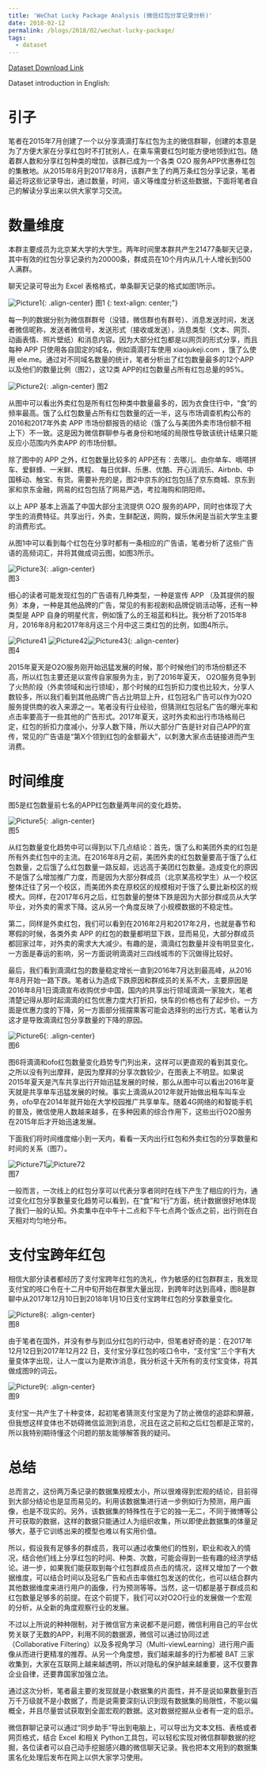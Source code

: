 ```yaml
---
title: 'WeChat Lucky Package Analysis (微信红包分享记录分析)'
date: 2018-02-12
permalink: /blogs/2018/02/wechat-lucky-package/
tags:
  - dataset
---
```


[Dataset Download Link](http://ytongdou.com/files/WechatLog.zip)

Dataset introduction in English:

引子
======
笔者在2015年7月创建了一个以分享滴滴打车红包为主的微信群聊，创建的本意是为了方便大家在分享红包时不打扰别人，在乘车需要红包时能方便地领到红包。随着群人数和分享红包种类的增加，该群已成为一个各类 O2O 服务APP优惠券红包的集散地。从2015年8月到2017年8月，该群产生了约两万条红包分享记录，笔者最近将这些记录导出，通过数量，时间，语义等维度分析这些数据，下面将笔者自己的解读分享出来以供大家学习交流。

数量维度
======
本群主要成员为北京某大学的大学生。两年时间里本群共产生21477条聊天记录，其中有效的红包分享记录约为20000条，群成员在10个月内从几十人增长到500人满群。

聊天记录可导出为 Excel 表格格式，单条聊天记录的格式如图1所示。

![Picture1](/images/blog1/Picture1.png){: .align-center}
图1
{: text-align: center;"}

每一列的数据分别为微信群群号（没错，微信群也有群号）、消息发送时间，发送者微信昵称，发送者微信号，发送形式（接收或发送），消息类型（文本、网页、动画表情、照片壁纸）和消息内容。因为大部分红包都是以网页的形式分享，而且每种 APP 只使用各自固定的域名，例如滴滴打车使用 xiaojukeji.com ，饿了么使用 ele.me。通过对不同域名数量的统计，笔者分析出了红包数量最多的12个APP 以及他们的数量比例（图2），这12类 APP的红包数量占所有红包总量的95%。

![Picture2](/images/blog1/Picture2.png){: .align-center}
图2

从图中可以看出外卖红包是所有红包种类中数量最多的，因为衣食住行中，“食”的频率最高。饿了么红包数量占所有红包数量的近一半，这与市场调查机构公布的2016和2017年外卖 APP 市场份额报告的结论（饿了么与美团外卖市场份额不相上下）不一致。这是因为微信群聊参与者身份和地域的局限性导致该统计结果只能反应小范围内外卖APP 的市场份额。

除了图中的 APP 之外，红包数量比较多的 APP还有：去哪儿、由你单车、嘀嗒拼车、爱鲜蜂、一米鲜、携程、 每日优鲜、乐惠、优酷、开心消消乐、Airbnb、中国移动、触宝、有货。需要补充的是，图2中京东的红包包括了京东商城、京东到家和京东金融，网易的红包包括了网易严选，考拉海购和阴阳师。

以上 APP 基本上涵盖了中国大部分主流提供 O2O 服务的APP，同时也体现了大学生的消费特征。共享出行，外卖，生鲜配送，网购，娱乐休闲是当前大学生主要的消费形式。

从图1中可以看到每个红包在分享时都有一条相应的广告语，笔者分析了这些广告语的高频词汇，并将其做成词云图，如图3所示。

![Picture3](/images/blog1/Picture3.png){: .align-center}  
图3

细心的读者可能发现红包的广告语有几种类型，一种是宣传 APP （及其提供的服务）本身，一种是其他品牌的广告，常见的有影视剧和品牌促销活动等，还有一种类型是 APP 自身的明星代言，例如饿了么的王祖蓝和科比。我分析了2015年8月，2016年8月和2017年8月这三个月中这三类红包的比例，如图4所示。

![Picture41](/images/blog1/Picture41.png) ![Picture42](/images/blog1/Picture42.png)![Picture43](/images/blog1/Picture43.png){: .align-center}  
图4

2015年夏天是O2O服务刚开始迅猛发展的时候，那个时候他们的市场份额还不高，所以红包主要还是以宣传自家服务为主，到了2016年夏天， O2O服务竞争到了火热阶段（外卖领域和出行领域），那个时候的红包折扣力度也比较大，分享人数较多，所以我们看到其他品牌广告占比明显上升，红包冠名广告可以作为O2O服务提供商的收入来源之一。笔者没有行业经验，但猜测红包冠名广告的曝光率和点击率要高于一些其他的广告形式。2017年夏天，这时外卖和出行市场格局已定，红包的折扣力度减小，分享人数下降，所以大部分广告是针对自己APP的宣传，常见的广告语是“第X个领到红包的金额最大”，以刺激大家点击链接进而产生消费。

时间维度
======
图5是红包数量前七名的APP红包数量两年间的变化趋势。

![Picture5](/images/blog1/Picture5.png){: .align-center}  
图5

从红包数量变化趋势中可以得到以下几点结论：首先，饿了么和美团外卖的红包是所有外卖红包中的主流。在2016年8月之前，美团外卖的红包数量要高于饿了么红包数量，之后饿了么红包数量一路反超，远远高于美团红包数量。造成变化的原因不是饿了么增加推广力度，而是因为大部分群成员（北京某高校学生）从一个校区整体迁往了另一个校区，而美团外卖在原校区的规模相对于饿了么要比新校区的规模大。同样，在2017年6月之后，红包数量的整体下跌是因为大部分群成员从大学毕业，对外卖的需求下降。这从另一个角度反映了小规模数据的不稳定性。

第二，同样是外卖红包，我们可以看到在2016年2月和2017年2月，也就是春节和寒假的时候，各类外卖 APP 的红包的数量都明显下跌，显而易见，大部分群成员都回家过年，对外卖的需求大大减少。有趣的是，滴滴红包数量并没有明显变化，一方面是春运的影响，另一方面说明滴滴对三四线城市的下沉做得比较好。

最后，我们看到滴滴红包的数量稳定增长一直到2016年7月达到最高峰，从2016年8月开始一路下跌。笔者认为造成下跌原因和群成员的关系不大，主要原因是2016年8月1日滴滴宣布收购优步中国，国内的共享出行领域滴滴一家独大，笔者清楚记得从那时起滴滴的红包优惠力度大打折扣，快车的价格也有了起步价。一方面是优惠力度的下降，另一方面部分摇摆乘客可能会选择别的出行方式，笔者认为这才是导致滴滴红包分享数量的下降的原因。

![Picture6](/images/blog1/Picture6.png){: .align-center}  
图6

图6将滴滴和ofo红包数量变化趋势专门列出来，这样可以更直观的看到其变化。之所以没有列出摩拜，是因为摩拜的分享次数较少，在图表上不明显。如果说2015年夏天是汽车共享出行开始迅猛发展的时候，那么从图中可以看出2016年夏天就是共享单车迅猛发展的时候。事实上滴滴从2012年就开始做出租车叫车业务，ofo早在2014年就开始在大学校园推广共享单车。随着4G网络的和智能手机的普及，微信使用人数越来越多，在多种因素的综合作用下，这些出行O2O服务在2015年后才开始迅速发展。

下面我们将时间维度缩小到一天内，看看一天内出行红包和外卖红包的分享数量和时间的关系（图7）。

![Picture71](/images/blog1/Picture71.png)![Picture72](/images/blog1/Picture72.png)  
图7

一般而言，一次线上的红包分享可以代表分享者同时在线下产生了相应的行为，通过变化红包分享数量变化趋势可以看到，在“食”和“行”方面，统计数据很好地体现了我们一般的认知。外卖集中在中午十二点和下午七点两个饭点之前，出行则在白天相对均匀地分布。

支付宝跨年红包
======
相信大部分读者都经历了支付宝跨年红包的洗礼，作为敏感的红包群群主，我发现支付宝的吱口令在十二月中旬开始在群里大量出现，到跨年时达到高峰，图8是群聊中从2017年12月10日到2018年1月10日支付宝跨年红包的分享数量变化。

![Picture8](/images/blog1/Picture8.png){: .align-center}  
图8

由于笔者在国外，并没有参与到瓜分红包的行动中，但笔者好奇的是：在2017年12月12日到2017年12月22 日，支付宝分享红包的吱口令中，“支付宝”三个字有大量变体字出现，让人一度以为是欺诈消息，我分析这十天所有的支付宝变体，将其做成图9的词云。

![Picture9](/images/blog1/Picture9.png){: .align-center}  
图9

支付宝一共产生了十种变体，起初笔者猜测支付宝是为了防止微信的追踪和屏蔽，但我想这样变体也不妨碍微信监测到消息，况且在这之前和之后红包都是正常的，所以我特别期待懂这个问题的朋友能够解答我的疑问。

总结
======
总而言之，这份两万条记录的数据集规模太小，所以很难得到宏观的结论，目前得到大部分结论也是显而易见的。利用该数据集进行进一步例如行为预测，用户画像，也是不现实的。另外，该数据集的特殊性在于它的独一无二，不同于微博等公开可获取的数据，这样的数据只能通过人为组织收集，所以即使此数据集的体量足够大，基于它训练出来的模型也难以有实用价值。

所以，假设我有足够多的群成员，我可以通过收集他们的性别，职业和收入的情况，结合他们线上分享红包的时间、种类、次数，可能会得到一些有趣的经济学结论。进一步，如果我们能获取到每个红包群成员点击的情况，这样又增加了一个数据维度，可以结合时间以及冠名广告和点击率做红包发送的优化，也可以结合群内其他数据维度来进行用户的画像，行为预测等等。当然，这一切都是基于群成员和红包数量足够多的前提。在这个前提下，我们可以对O2O行业的发展做一个宏观的分析，从全新的角度观察行业的发展。

不过以上所说的种种限制，对于微信官方来说都不是问题，微信利用自己的平台优势关联了无数的APP，利用不同的数据源，微信可以通过协同过滤（Collaborative Filtering）以及多视角学习（Multi-viewLearning）进行用户画像从而进行更精准的推荐。从另一个角度想，我们越来越多的行为都被 BAT 三家收集到，大家在互联网上越来越透明，所以对隐私的保护越来越重要，这不仅要靠企业自律，还要靠国家加强立法。

通过这次分析，笔者最主要的发现就是小数据集的片面性，并不是说如果数量到百万千万级就不是小数据了，而是说需要深刻认识到现有数据集的局限性，不能以偏概全，并且尽量尝试获取到全面宏观的数据。这对数据挖掘从业者有一定的启示。

微信群聊记录可以通过“同步助手”导出到电脑上，可以导出为文本文档、表格或者网页格式，结合 Excel 和相关 Python工具包，可以轻松实现对微信群聊数据的挖掘，各位读者可以自己动手挖掘感兴趣的微信聊天记录。我也把本文用到的数据集匿名化处理后发布在网上以供大家学习使用。